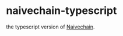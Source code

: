 # naivechain-typescript

the typescript version of [Naivechain](https://github.com/lhartikk/naivechain).